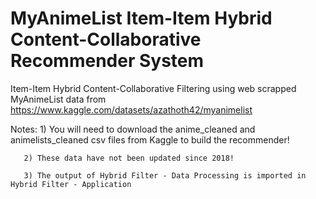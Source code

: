 # MyAnimeList Item-Item Hybrid Content-Collaborative Recommender System

Item-Item Hybrid Content-Collaborative Filtering using web scrapped MyAnimeList data from https://www.kaggle.com/datasets/azathoth42/myanimelist

Notes: 1) You will need to download the anime_cleaned and animelists_cleaned csv files from Kaggle to build the recommender!  

       2) These data have not been updated since 2018! 
       
       3) The output of Hybrid Filter - Data Processing is imported in Hybrid Filter - Application
